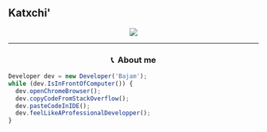 Katxchi'
-----

<p align = "center">
<img src="https://cdn.discordapp.com/attachments/1198002515271221359/1198273130741891144/borabaki.gif?ex=65be4dd1&is=65abd8d1&hm=c5510e0a347f6c1fe61007ed1f1cf184e18280b599d2343b2a6f47b9b72f60fd&">
</p>

-----
### <p align="center">📞 &nbsp;About me </p>

```javascript
Developer dev = new Developer('Bajam');
while (dev.IsInFrontOfComputer()) {
  dev.openChromeBrowser();
  dev.copyCodeFromStackOverflow();
  dev.pasteCodeInIDE();
  dev.feelLikeAProfessionalDevelopper();
}
```


